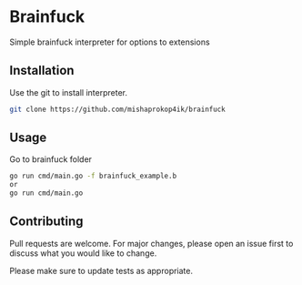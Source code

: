 # Brainfuck

Simple brainfuck interpreter for options to extensions

## Installation

Use the git to install interpreter.

```bash
git clone https://github.com/mishaprokop4ik/brainfuck
```

## Usage

Go to brainfuck folder

```bash
go run cmd/main.go -f brainfuck_example.b
or
go run cmd/main.go
```

## Contributing
Pull requests are welcome. For major changes, please open an issue first to discuss what you would like to change.

Please make sure to update tests as appropriate.
